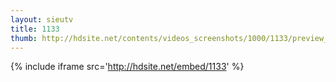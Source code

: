 ```yaml
---
layout: sieutv
title: 1133
thumb: http://hdsite.net/contents/videos_screenshots/1000/1133/preview_360p.mp4.jpg
---
```

{% include iframe src='http://hdsite.net/embed/1133' %}
 
